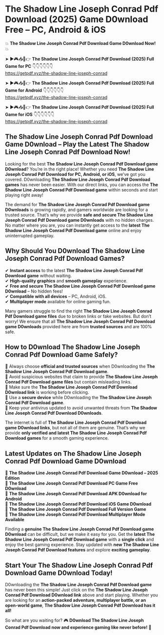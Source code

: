 # The Shadow Line Joseph Conrad Pdf Download (2025) Game D0wnload Free – PC, Android & iOS

💥 **The Shadow Line Joseph Conrad Pdf Download Game D0wnload Now!** 💥  

➤ ►🎮📥📱👉 **The Shadow Line Joseph Conrad Pdf Download (2025) Full Game for PC** 👇👇👇👇👇👇  
https://getpdf.xyz/the-shadow-line-joseph-conrad  

➤ ►🎮📥📱👉 **The Shadow Line Joseph Conrad Pdf Download (2025) Full Game for Android** 👇👇👇👇👇👇  
https://getpdf.xyz/the-shadow-line-joseph-conrad  

➤ ►🎮📥📱👉 **The Shadow Line Joseph Conrad Pdf Download (2025) Full Game for iOS** 👇👇👇👇👇👇  
https://getpdf.xyz/the-shadow-line-joseph-conrad  

## The Shadow Line Joseph Conrad Pdf Download Game D0wnload – Play the Latest The Shadow Line Joseph Conrad Pdf Download Now!

Looking for the best **The Shadow Line Joseph Conrad Pdf Download game D0wnload**? You’re in the right place! Whether you need **The Shadow Line Joseph Conrad Pdf Download for PC, Android, or iOS**, we’ve got you covered. D0wnloading **The Shadow Line Joseph Conrad Pdf Download games** has never been easier. With our direct links, you can access the **The Shadow Line Joseph Conrad Pdf Download game** within seconds and start playing right away!  

The demand for **The Shadow Line Joseph Conrad Pdf Download game D0wnloads** is growing rapidly, and gamers worldwide are looking for a trusted source. That’s why we provide **safe and secure The Shadow Line Joseph Conrad Pdf Download game D0wnloads** with no hidden charges. No matter where you are, you can instantly get access to the **latest The Shadow Line Joseph Conrad Pdf Download game** online and enjoy uninterrupted gameplay.  

## **Why Should You D0wnload The Shadow Line Joseph Conrad Pdf Download Games?**  

✔ **Instant access** to the latest **The Shadow Line Joseph Conrad Pdf Download game** without waiting.  
✔ **High-quality graphics** and **smooth gameplay** experience.  
✔ **Free and secure The Shadow Line Joseph Conrad Pdf Download game D0wnload** – No hidden fees!  
✔ **Compatible with all devices** – PC, Android, iOS.  
✔ **Multiplayer mode** available for online gaming fun.  

Many gamers struggle to find the right **The Shadow Line Joseph Conrad Pdf Download game files** due to broken links or fake websites. But don’t worry! We ensure that all **The Shadow Line Joseph Conrad Pdf Download game D0wnloads** provided here are from **trusted sources** and are 100% safe.  

## **How to D0wnload The Shadow Line Joseph Conrad Pdf Download Game Safely?**  

📌 Always choose **official and trusted sources** when D0wnloading the **The Shadow Line Joseph Conrad Pdf Download game**.  
📌 Avoid suspicious websites that claim to provide **The Shadow Line Joseph Conrad Pdf Download game files** but contain misleading links.  
📌 Make sure the **The Shadow Line Joseph Conrad Pdf Download D0wnload link** is working before clicking.  
📌 Use a **secure device** while D0wnloading the **The Shadow Line Joseph Conrad Pdf Download game**.  
📌 Keep your antivirus updated to avoid unwanted threats from **The Shadow Line Joseph Conrad Pdf Download D0wnloads**.  

The internet is full of **The Shadow Line Joseph Conrad Pdf Download game D0wnload links**, but not all of them are genuine. That’s why we provide **only verified and latest The Shadow Line Joseph Conrad Pdf Download games** for a smooth gaming experience.  

## **Latest Updates on The Shadow Line Joseph Conrad Pdf Download Game D0wnload**  

🔹 **The Shadow Line Joseph Conrad Pdf Download Game D0wnload – 2025 Edition**  
🔹 **The Shadow Line Joseph Conrad Pdf Download PC Game Free D0wnload**  
🔹 **The Shadow Line Joseph Conrad Pdf Download APK D0wnload for Android**  
🔹 **The Shadow Line Joseph Conrad Pdf Download iOS Game D0wnload**  
🔹 **The Shadow Line Joseph Conrad Pdf Download Full Version Game**  
🔹 **The Shadow Line Joseph Conrad Pdf Download Multiplayer Mode Available**  

Finding a **genuine The Shadow Line Joseph Conrad Pdf Download game D0wnload** can be difficult, but we make it easy for you. Get the **latest The Shadow Line Joseph Conrad Pdf Download game** with a **single click** and enjoy the best gaming experience. Stay updated with **new The Shadow Line Joseph Conrad Pdf Download features** and explore **exciting gameplay**.  

## **Start Your The Shadow Line Joseph Conrad Pdf Download Game D0wnload Today!**  

D0wnloading the **The Shadow Line Joseph Conrad Pdf Download game** has never been this simple! Just click on the **The Shadow Line Joseph Conrad Pdf Download D0wnload link** above and start playing. Whether you are looking for an **action-packed adventure, multiplayer battle, or an open-world game**, **The Shadow Line Joseph Conrad Pdf Download has it all!**  

So what are you waiting for? 🎮 **D0wnload The Shadow Line Joseph Conrad Pdf Download now and experience gaming like never before!** 🚀  
